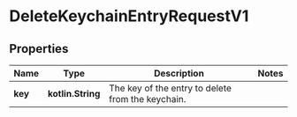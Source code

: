 
# DeleteKeychainEntryRequestV1

## Properties
Name | Type | Description | Notes
------------ | ------------- | ------------- | -------------
**key** | **kotlin.String** | The key of the entry to delete from the keychain. | 



